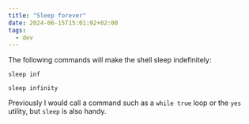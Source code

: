 ```yaml
---
title: "Sleep forever"
date: 2024-06-15T15:01:02+02:00
tags:
  - dev
---
```


The following commands will make the shell sleep indefinitely:

```shell
sleep inf
```

```shell
sleep infinity
```

Previously I would call a command such as a `while true` loop or the `yes`
utility, but `sleep` is also handy.
